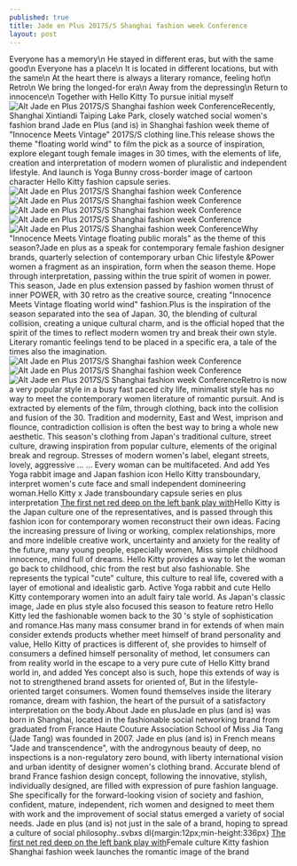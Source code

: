 ```yaml
---
published: true
title: Jade en Plus 2017S/S Shanghai fashion week Conference
layout: post
---
```

Everyone has a memory\n He stayed in different eras, but with the same good\n Everyone has a place\n It is located in different locations, but with the same\n At the heart there is always a literary romance, feeling hot\n Retro\n We bring the longed-for era\n Away from the depressing\n Return to innocence\n Together with Hello Kitty To pursue initial myself![Alt Jade en Plus 2017S/S Shanghai fashion week Conference](https://c1.staticflickr.com/9/8271/29751341214_dae0f0eb17_z.jpg)Recently, Shanghai Xintiandi Taiping Lake Park, closely watched social women\'s fashion brand Jade en Plus (and is) in Shanghai fashion week theme of \"Innocence Meets Vintage\" 2017S/S clothing line.This release shows the theme \"floating world wind\" to film the pick as a source of inspiration, explore elegant tough female images in 30 times, with the elements of life, creation and interpretation of modern women of pluralistic and independent lifestyle. And launch is Yoga Bunny cross-border image of cartoon character Hello Kitty fashion capsule series.![Alt Jade en Plus 2017S/S Shanghai fashion week Conference](https://c2.staticflickr.com/6/5751/30084877380_9b7cfd9ba3_b.jpg)![Alt Jade en Plus 2017S/S Shanghai fashion week Conference](https://c2.staticflickr.com/6/5573/30084882270_d60f1d1705_b.jpg)![Alt Jade en Plus 2017S/S Shanghai fashion week Conference](https://c1.staticflickr.com/9/8418/30381855415_9d63f33909_b.jpg)![Alt Jade en Plus 2017S/S Shanghai fashion week Conference](https://c2.staticflickr.com/6/5773/30346274486_568f44cb86_b.jpg)![Alt Jade en Plus 2017S/S Shanghai fashion week Conference](https://c2.staticflickr.com/6/5570/30265642622_dab14f67bf_b.jpg)Why \"Innocence Meets Vintage floating public morals\" as the theme of this season?Jade en plus as a speak for contemporary female fashion designer brands, quarterly selection of contemporary urban Chic lifestyle &Power women a fragment as an inspiration, form when the season theme. Hope through interpretation, passing within the true spirit of women in power. This season, Jade en plus extension passed by fashion women thrust of inner POWER, with 30 retro as the creative source, creating \"Innocence Meets Vintage floating world wind\" fashion.Plus is the inspiration of the season separated into the sea of Japan. 30, the blending of cultural collision, creating a unique cultural charm, and is the official hoped that the spirit of the times to reflect modern women try and break their own style. Literary romantic feelings tend to be placed in a specific era, a tale of the times also the imagination.![Alt Jade en Plus 2017S/S Shanghai fashion week Conference](https://c2.staticflickr.com/6/5706/30265649342_9f5140c2ea_b.jpg)![Alt Jade en Plus 2017S/S Shanghai fashion week Conference](https://c2.staticflickr.com/6/5533/30084930630_ab5a0bf260_b.jpg)![Alt Jade en Plus 2017S/S Shanghai fashion week Conference](https://c2.staticflickr.com/6/5533/29751389334_18921fbe08_b.jpg)Retro is now a very popular style in a busy fast paced city life, minimalist style has no way to meet the contemporary women literature of romantic pursuit. And is extracted by elements of the film, through clothing, back into the collision and fusion of the 30. Tradition and modernity, East and West, imprison and flounce, contradiction collision is often the best way to bring a whole new aesthetic. This season\'s clothing from Japan\'s traditional culture, street culture, drawing inspiration from popular culture, elements of the original break and regroup. Stresses of modern women\'s label, elegant streets, lovely, aggressive ... ... Every woman can be multifaceted. And add Yes Yoga rabbit image and Japan fashion icon Hello Kitty transboundary, interpret women\'s cute face and small independent domineering woman.Hello Kitty x Jade transboundary capsule series en plus interpretation [The first net red deep on the left bank play with](https://bestfendicase.wordpress.com/2016/10/10/the-first-net-red-deep-on-the-left-bank-play-with-fashion-week-is-one-of-the/)Hello Kitty is the Japan culture one of the representatives, and is passed through this fashion icon for contemporary women reconstruct their own ideas. Facing the increasing pressure of living or working, complex relationships, more and more indelible creative work, uncertainty and anxiety for the reality of the future, many young people, especially women, Miss simple childhood innocence, mind full of dreams. Hello Kitty provides a way to let the woman go back to childhood, chic from the rest but also fashionable. She represents the typical \"cute\" culture, this culture to real life, covered with a layer of emotional and idealistic garb. Active Yoga rabbit and cute Hello Kitty contemporary women into an adult fairy tale world. As Japan\'s classic image, Jade en plus style also focused this season to feature retro Hello Kitty led the fashionable women back to the 30 \'s style of sophistication and romance.Has many mass consumer brand in for extends of when main consider extends products whether meet himself of brand personality and value, Hello Kitty of practices is different of, she provides to himself of consumers a defined himself personality of method, let consumers can from reality world in the escape to a very pure cute of Hello Kitty brand world in, and added Yes concept also is such, hope this extends of way is not to strengthened brand assets for oriented of, But in the lifestyle-oriented target consumers. Women found themselves inside the literary romance, dream with fashion, the heart of the pursuit of a satisfactory interpretation on the body.About Jade en plusJade en plus (and is) was born in Shanghai, located in the fashionable social networking brand from graduated from France Haute Couture Association School of Miss Jia Tang (Jade Tang) was founded in 2007. Jade en plus (and is) in French means \"Jade and transcendence\", with the androgynous beauty of deep, no inspections is a non-regulatory zero bound, with liberty international vision and urban identity of designer women\'s clothing brand. Accurate blend of brand France fashion design concept, following the innovative, stylish, individually designed, are filled with expression of pure fashion language. She specifically for the forward-looking vision of society and fashion, confident, mature, independent, rich women and designed to meet them with work and the improvement of social status emerged a variety of social needs. Jade en plus (and is) not just in the sale of a brand, hoping to spread a culture of social philosophy..svbxs dl{margin:12px;min-height:336px} [The first net red deep on the left bank play with](https://bestfendicase.wordpress.com/2016/10/10/the-first-net-red-deep-on-the-left-bank-play-with-fashion-week-is-one-of-the/)Female culture Kitty fashion Shanghai fashion week launches the romantic image of the brand